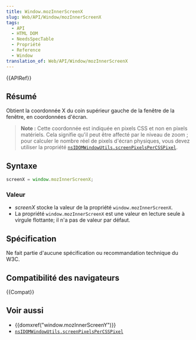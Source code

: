 ```yaml
---
title: Window.mozInnerScreenX
slug: Web/API/Window/mozInnerScreenX
tags:
  - API
  - HTML DOM
  - NeedsSpecTable
  - Propriété
  - Reference
  - Window
translation_of: Web/API/Window/mozInnerScreenX
---
```


{{APIRef}}

## Résumé

Obtient la coordonnée X du coin supérieur gauche de la fenêtre de la fenêtre, en coordonnées d'écran.

> **Note :** Cette coordonnée est indiquée en pixels CSS et non en pixels matériels. Cela signifie qu'il peut être affecté par le niveau de zoom&nbsp;; pour calculer le nombre réel de pixels d'écran physiques, vous devez utiliser la propriété [`nsIDOMWindowUtils.screenPixelsPerCSSPixel`](/fr/docs/XPCOM_Interface_Reference/nsIDOMWindowUtils).

## Syntaxe

```js
screenX = window.mozInnerScreenX;
```

### Valeur

- _screenX_ stocke la valeur de la propriété `window.mozInnerScreenX`.
- La propriété `window.mozInnerScreenX` est une valeur en lecture seule à virgule flottante; il n'a pas de valeur par défaut.

## Spécification

Ne fait partie d'aucune spécification ou recommandation technique du W3C.

## Compatibilité des navigateurs

{{Compat}}

## Voir aussi

- {{domxref("window.mozInnerScreenY")}}
- [`nsIDOMWindowUtils.screenPixelsPerCSSPixel`](/fr/docs/XPCOM_Interface_Reference/nsIDOMWindowUtils)
